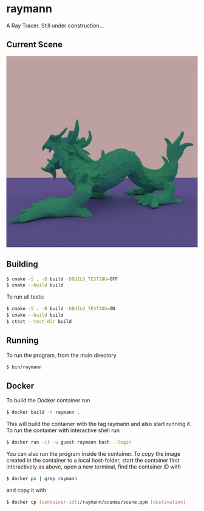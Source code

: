 # raymann
A Ray Tracer. 
Still under construction...

Current Scene
-------------
![alt text](https://github.com/anazli/raymann/blob/main/scenes/scene.jpg?raw=true)

Building
--------
```bash
$ cmake -S . -B build -DBUILD_TESTING=OFF
$ cmake --build build
```
To run all tests:
```bash
$ cmake -S . -B build -DBUILD_TESTING=ON
$ cmake --build build
$ ctest --test-dir build
```
Running
-------
To run the program, from the main directory
```bash
$ bin/raymann
```
Docker
------
To build the Docker container run
```bash
$ docker build -t raymann .
```
This will build the container with the tag raymann and also start running it. 
To run the container with interactive shell run
```bash
$ docker run -it -u guest raymann bash --login
```
You can also run the program inside the container.
To copy the image created in the container to a local host-folder, start the container first interactively as above,
open a new terminal, find the container ID with
```bash
$ docker ps | grep raymann
```
and copy it with
```bash
$ docker cp [container-id]:/raymann/scenes/scene.ppm [destination]
```

